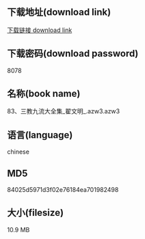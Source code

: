 ## 下载地址(download link)
[下载链接 download link](https://voluble-croquembouche-d321dc.netlify.app/?s=83%E3%80%81%E4%B8%89%E6%95%99%E4%B9%9D%E6%B5%81%E5%A4%A7%E5%85%A8%E9%9B%86_%E7%BF%9F%E6%96%87%E6%98%8E_.azw3)

## 下载密码(download password)
8078

## 名称(book name)
83、三教九流大全集_翟文明_.azw3.azw3

## 语言(language)
chinese

## MD5
84025d5971d3f02e76184ea701982498

## 大小(filesize)
10.9 MB
